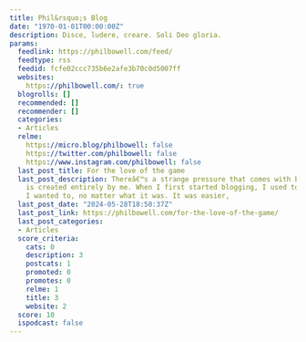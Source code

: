 ```yaml
---
title: Phil&rsquo;s Blog
date: "1970-01-01T00:00:00Z"
description: Disce, ludere, creare. Soli Deo gloria.
params:
  feedlink: https://philbowell.com/feed/
  feedtype: rss
  feedid: fcfe02ccc735b6e2afe3b70c0d5007ff
  websites:
    https://philbowell.com/: true
  blogrolls: []
  recommended: []
  recommender: []
  categories:
  - Articles
  relme:
    https://micro.blog/philbowell: false
    https://twitter.com/philbowell: false
    https://www.instagram.com/philbowell: false
  last_post_title: For the love of the game
  last_post_description: Thereâ€™s a strange pressure that comes with blogging which
    is created entirely by me. When I first started blogging, I used to post whatever
    I wanted to, no matter what it was. It was easier,
  last_post_date: "2024-05-28T18:50:37Z"
  last_post_link: https://philbowell.com/for-the-love-of-the-game/
  last_post_categories:
  - Articles
  score_criteria:
    cats: 0
    description: 3
    postcats: 1
    promoted: 0
    promotes: 0
    relme: 1
    title: 3
    website: 2
  score: 10
  ispodcast: false
---
```

